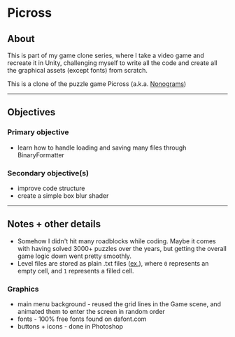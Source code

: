 # Picross
 
## About
This is part of my game clone series, where I take a video game and recreate it in Unity, challenging myself to write all the code and create all the graphical assets (except fonts) from scratch.

This is a clone of the puzzle game Picross (a.k.a. [Nonograms](https://en.wikipedia.org/wiki/Nonogram))

---

## Objectives

### Primary objective
* learn how to handle loading and saving many files through BinaryFormatter

### Secondary objective(s)
* improve code structure
* create a simple box blur shader

---

## Notes + other details

* Somehow I didn't hit many roadblocks while coding. Maybe it comes with having solved 3000+ puzzles over the years, but getting the overall game logic down went pretty smoothly.
* Level files are stored as plain .txt files ([ex.](https://github.com/Nic1493/Picross/blob/main/Assets/Scripts/Game/Level%20Files/20x20/%5B20x20%5D%20Yin-yang.txt)), where `0` represents an empty cell, and `1` represents a filled cell.

### Graphics 
* main menu background - reused the grid lines in the Game scene, and animated them to enter the screen in random order
* fonts - 100% free fonts found on dafont.com
* buttons + icons - done in Photoshop
